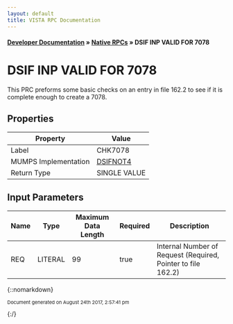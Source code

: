 ```yaml
---
layout: default
title: VISTA RPC Documentation
---
```


#### [Developer Documentation](../index) &#187; [Native RPCs](TableOfContents) &#187; DSIF INP VALID FOR 7078<br/>
# DSIF INP VALID FOR 7078

This PRC preforms some basic checks on an entry in file 162.2 to see if it is complete enough to create a 7078.

## Properties

Property | Value
--- | ---
Label | CHK7078
MUMPS Implementation | [DSIFNOT4](http://code.osehra.org/dox/Routine_DSIFNOT4_source.html)
Return Type | SINGLE VALUE


## Input Parameters

Name | Type | Maximum Data Length | Required | Description
--- | --- | --- | --- | ---
REQ | LITERAL | 99 | true | Internal Number of Request (Required, Pointer to file 162.2)



{::nomarkdown} <br/><p style="font-size: 11px">Document generated on August 24th 2017, 2:57:41 pm</p>{:/}